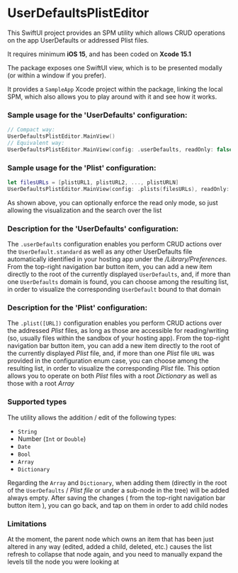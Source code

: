 # UserDefaultsPlistEditor
This SwiftUI project provides an SPM utility which allows CRUD operations on the app UserDefaults or addressed Plist files. 

It requires minimum **iOS 15**, and has been coded on **Xcode 15.1**

The package exposes one SwiftUI view, which is to be presented modally (or within a window if you prefer).

It provides a `SampleApp` Xcode project within the package, linking the local SPM, which also allows you to play around with it and see how it works.

### Sample usage for the '**UserDefaults**' configuration:

```swift
// Compact way:
UserDefaultsPlistEditor.MainView()
// Equivalent way:
UserDefaultsPlistEditor.MainView(config: .userDefaults, readOnly: false)
```

### Sample usage for the '**Plist**' configuration:

```swift
let filesURLs = [plistURL1, plistURL2, ..., plistURLN]
UserDefaultsPlistEditor.MainView(config: .plists(filesURLs), readOnly: false)
```

As shown above, you can optionally enforce the read only mode, so just allowing the visualization and the search over the list

### Description for the '**UserDefaults**' configuration: 
The `.userDefaults` configuration enables you perform CRUD actions over the `UserDefault.standard` as well as any other UserDefaults file automatically identified in your hosting app under the */Library/Preferences*. From the top-right navigation bar button item, you can add a new item directly to the root of the currently displayed `UserDefaults`, and, if more than one `UserDefaults` domain is found, you can choose among the resulting list, in order to visualize the corresponding `UserDefault` bound to that domain

### Description for the '**Plist**' configuration: 
The `.plist([URL])` configuration enables you perform CRUD actions over the addressed *Plist* files, as long as those are accessible for reading/writing (so, usually files within the sandbox of your hosting app). From the top-right navigation bar button item, you can add a new item directly to the root of the currently displayed *Plist* file, and, if more than one *Plist* file `URL` was provided in the configuration enum case, you can choose among the resulting list, in order to visualize the corresponding *Plist* file. This option allows you to operate on both *Plist* files with a root *Dictionary* as well as those with a root *Array*

### Supported types
The utility allows the addition / edit of the following types:
- `String`
- Number (`Int` or `Double`)
- `Date`
- `Bool`
- `Array`
- `Dictionary`

Regarding the `Array` and `Dictionary`, when adding them (directly in the root of the `UserDefaults` / *Plist file* or under a sub-node in the tree) will be added always empty. After saving the changes ( from the top-right navigation bar button item ), you can go back, and tap on them in order to add child nodes

### Limitations
At the moment, the parent node which owns an item that has been just altered in any way (edited, added a child, deleted, etc.) causes the list refresh to collapse that node again, and you need to manually expand the levels till the node you were looking at